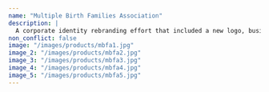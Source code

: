 ```yaml
---
name: "Multiple Birth Families Association"
description: |
  A corporate identity rebranding effort that included a new logo, business cards, stationery, event promotion posters, and a motion graphics promo piece
non_conflict: false
image: "/images/products/mbfa1.jpg"
image_2: "/images/products/mbfa2.jpg"
image_3: "/images/products/mbfa3.jpg"
image_4: "/images/products/mbfa4.jpg"
image_5: "/images/products/mbfa5.jpg"
---
```

